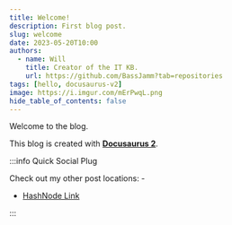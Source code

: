 ```yaml
---
title: Welcome!
description: First blog post.
slug: welcome
date: 2023-05-20T10:00
authors:
  - name: Will
    title: Creator of the IT KB.
    url: https://github.com/BassJamm?tab=repositories
tags: [hello, docusaurus-v2]
image: https://i.imgur.com/mErPwqL.png
hide_table_of_contents: false
---
```


Welcome to the blog.

This blog is created with [**Docusaurus 2**](https://docusaurus.io/).

<!--truncate-->
:::info Quick Social Plug

Check out my other post locations: -

- [HashNode Link](https://willh.hashnode.dev/)

:::

